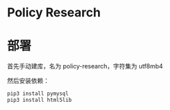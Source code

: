 # Policy Research

# 部署

首先手动建库，名为 policy-research，字符集为 utf8mb4

然后安装依赖：

```bash
pip3 install pymysql
pip3 install html5lib
```
